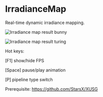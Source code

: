 # IrradianceMap
Real-time dynamic irradiance mapping.

![Irradiance map result bunny](https://github.com/StarsX/IrradianceMap/blob/master/Doc/Images/IrradianceMap_bunny.png "Bunny")

![Irradiance map result turing](https://github.com/StarsX/IrradianceMap/blob/master/Doc/Images/IrradianceMap_TuringBowl.png "Turing bowl")

Hot keys:

[F1] show/hide FPS

[Space] pause/play animation

[P] pipeline type switch

Prerequisite: https://github.com/StarsX/XUSG
